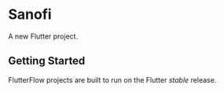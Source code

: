 # Sanofi

A new Flutter project.

## Getting Started

FlutterFlow projects are built to run on the Flutter _stable_ release.
